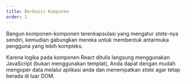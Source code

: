 ```yaml
---
title: Berbasis Komponen
order: 1
---
```


Bangun komponen-komponen terenkapsulasi yang mengatur *state*-nya sendiri, kemudian gabungkan mereka untuk membentuk antarmuka pengguna yang lebih kompleks.

Karena logika pada komponen React ditulis langsung menggunakan JavaScript (bukan menggunakan templat), Anda dapat dengan mudah mengoper data melalui aplikasi anda dan menempatkan *state* agar tetap berada di luar DOM.